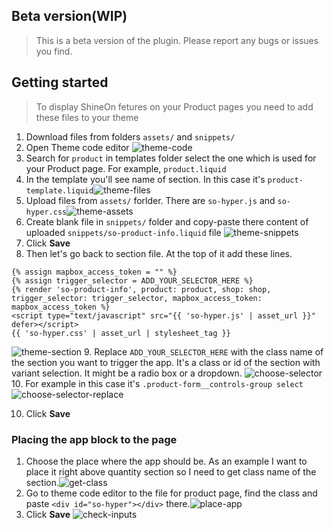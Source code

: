 ## Beta version(WIP)

> This is a beta version of the plugin. Please report any bugs or issues you find.

## Getting started

> To display ShineOn fetures on your Product pages you need to add these files to your theme

1. Download files from folders `assets/` and `snippets/`
2. Open Theme code editor ![theme-code](https://github.com/user-attachments/assets/eec411a7-0dc3-42b5-aadf-336594aed986)
3. Search for `product` in templates folder select the one which is used for your Product page. For example, `product.liquid`
4. In the template you'll see name of section. In this case it's `product-template.liquid`![theme-files](https://github.com/user-attachments/assets/83f63a1a-ef6f-46ca-9e52-62b421470bd8)
5. Upload files from `assets/` forlder. There are `so-hyper.js` and `so-hyper.css`![theme-assets](https://github.com/user-attachments/assets/46fefbbb-9bf9-4917-a176-92ca3ff9977e)
6. Create blank file in `snippets/` folder and copy-paste there content of uploaded `snippets/so-product-info.liquid` file ![theme-snippets](https://github.com/user-attachments/assets/b6859ed9-dad9-47b4-8ae8-b8066da853a0)
7. Click **Save**
8. Then let's go back to section file. At the top of it add these lines.

```
{% assign mapbox_access_token = "" %}
{% assign trigger_selector = ADD_YOUR_SELECTOR_HERE %}
{% render 'so-product-info', product: product, shop: shop, trigger_selector: trigger_selector, mapbox_access_token: mapbox_access_token %}
<script type="text/javascript" src="{{ 'so-hyper.js' | asset_url }}" defer></script>
{{ 'so-hyper.css' | asset_url | stylesheet_tag }}
```

![theme-section](https://github.com/user-attachments/assets/207b6f8e-26d3-4abb-b091-c47a6c6761a5) 9. Replace `ADD_YOUR_SELECTOR_HERE` with the class name of the section you want to trigger the app. It's a class or id of the section with variant selection. It might be a radio box or a dropdown. ![choose-selector](https://github.com/user-attachments/assets/e4621e06-406c-4cb2-8e67-53b092e85801) 10. For example in this case it's `.product-form__controls-group select`![choose-selector-replace](https://github.com/user-attachments/assets/a06c630b-d562-4893-b3a6-9f280d7f343f)

10. Click **Save**

### Placing the app block to the page

1. Choose the place where the app should be. As an example I want to place it right above quantity section so I need to get class name of the section.![get-class](https://github.com/user-attachments/assets/5cd29409-2cf3-4957-9e66-d0d56f4d6222)
2. Go to theme code editor to the file for product page, find the class and paste `<div id="so-hyper"></div>` there.![place-app](https://github.com/user-attachments/assets/4a5b0300-9cf9-429b-a655-d06b53dc4383)
3. Click **Save**
   ![check-inputs](https://github.com/user-attachments/assets/9d80b7d7-e278-419d-9ced-38b4903f8ceb)
